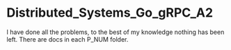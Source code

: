 # Distributed_Systems_Go_gRPC_A2

I have done all the problems, to the best of my knowledge nothing has been left. There are docs in each P_NUM folder.
